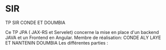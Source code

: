 # SIR
TP SIR CONDE ET DOUMBIA

Ce TP JPA ( JAX-RS et Servelet) concerne la mise en place d'un backend JAVA et un Frontend en Angular. 
Membre de réalisation:
CONDE ALY LAYE  ET NANTENIN DOUMBIA
Les différentes parties :
